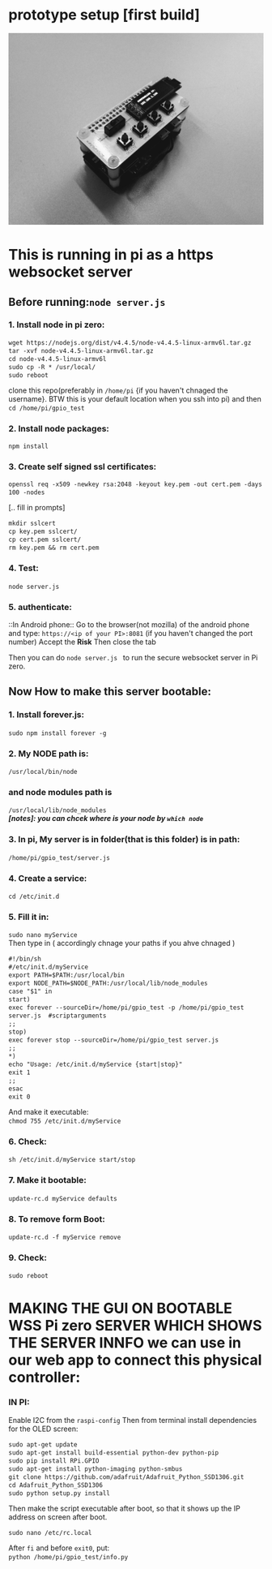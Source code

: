 # prototype setup [first build]
![alt tag](https://github.com/dattasaurabh82/rvr_future/blob/master/serial%3Esocket%20clinet-server/gpio_test/pictures/IMG_20170617_185835.jpg
)

# This is running in pi as a https websocket server

## Before running:`node server.js`

### 1. Install node in pi zero:
```
wget https://nodejs.org/dist/v4.4.5/node-v4.4.5-linux-armv6l.tar.gz
tar -xvf node-v4.4.5-linux-armv6l.tar.gz
cd node-v4.4.5-linux-armv6l
sudo cp -R * /usr/local/
sudo reboot
```
clone this repo(preferably in `/home/pi` {if you haven't chnaged the username}. BTW this is your default location when you ssh into pi) and then <br>
`cd /home/pi/gpio_test`

### 2. Install node packages:
```
npm install
```
 
### 3. Create self signed ssl certificates:
```
openssl req -x509 -newkey rsa:2048 -keyout key.pem -out cert.pem -days 100 -nodes
```
[.. fill in prompts]
```
mkdir sslcert
cp key.pem sslcert/
cp cert.pem sslcert/
rm key.pem && rm cert.pem
```

### 4. Test: <br>
`node server.js`

### 5. authenticate:
::In Android phone::
Go to the browser(not mozilla) of the android phone and type: `https://<ip of your PI>:8081` (if you haven't changed the port number)
Accept the **Risk**
Then close the tab

Then you can do 
`node server.js `
to run the secure websocket server in Pi zero. 


## Now How to make this server bootable:
### 1. Install forever.js: <br>
`sudo npm install forever -g`
### 2. My NODE path is: <br>
`/usr/local/bin/node` <br>
### and node modules path is <br>
`/usr/local/lib/node_modules` <br> 
***[notes]: you can chcek where is your node by `which node`***
### 3. In pi, My server is in folder(that is this folder) is in path: <br>
`/home/pi/gpio_test/server.js`
### 4. Create a service: <br> 
`cd /etc/init.d`
### 5. Fill it in: <br>
`sudo nano myService` <br>
Then type in ( accordingly chnage your paths if you ahve chnaged ) <br>
```
#!/bin/sh
#/etc/init.d/myService
export PATH=$PATH:/usr/local/bin
export NODE_PATH=$NODE_PATH:/usr/local/lib/node_modules
case "$1" in
start)
exec forever --sourceDir=/home/pi/gpio_test -p /home/pi/gpio_test server.js  #scriptarguments
;;
stop)
exec forever stop --sourceDir=/home/pi/gpio_test server.js
;;
*)
echo "Usage: /etc/init.d/myService {start|stop}"
exit 1
;;
esac
exit 0
```
And make it executable: <br>
`chmod 755 /etc/init.d/myService ` <br>
### 6. Check: <br>
`sh /etc/init.d/myService start/stop` <br>
### 7. Make it bootable: <br>
`update-rc.d myService defaults`
### 8. To remove form Boot: <br>
`update-rc.d -f myService remove`

### 9. Check: <br>
`sudo reboot`


# MAKING THE GUI ON BOOTABLE WSS Pi zero SERVER WHICH SHOWS THE SERVER INNFO we can use in our web app to connect this physical controller: <br>

### IN PI: <br>
Enable I2C from the `raspi-config`
Then from terminal install dependencies for the OLED screen: <br>
```
sudo apt-get update
sudo apt-get install build-essential python-dev python-pip
sudo pip install RPi.GPIO
sudo apt-get install python-imaging python-smbus
git clone https://github.com/adafruit/Adafruit_Python_SSD1306.git
cd Adafruit_Python_SSD1306
sudo python setup.py install
```

Then make the script executable after boot, so that it shows up the IP address on screen after boot. 
```
sudo nano /etc/rc.local
```
After `fi` and before `exit0`, put: <br>
`python /home/pi/gpio_test/info.py`
